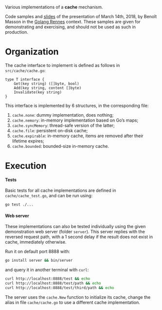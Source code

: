 Various implementations of a **cache** mechanism.

Code samples and [slides](slides.pdf) of the presentation of March 14th, 2018, by Benoît Masson in the [Golang Rennes](https://www.meetup.com/Golang-Rennes/events/248219655/) context.
These samples are given for demonstrating and exercising, and should not be used as such in production.

# Organization

The cache interface to implement is defined as follows in `src/cache/cache.go`:

```golang
type T interface {
	Get(key string) ([]byte, bool)
	Add(key string, content []byte)
	Invalidate(key string)
}
```

This interface is implemented by 6 structures, in the corresponding file:

1. `cache.none`: dummy implementation, does nothing;
1. `cache.nemory`: in-memory implementation based on Go’s maps;
1. `cache.syncMemory`: thread-safe version of the latter;
1. `cache.file`: persistent on-disk cache;
1. `cache.expirable`: in-memory cache, items are removed after their lifetime expires;
1. `cache.bounded`: bounded-size in-memory cache.

# Execution

#### Tests

Basic tests for all cache implementations are defined in `cache/cache_test.go`, and can be run using:

```sh
go test ./...
```

#### Web server

These implementations can also be tested individually using the given demonstration web server (folder `server`).
This server replies with the reversed request path, with a 1 second delay if the result does not exist in cache, immediately otherwise.

Run it on default port 8888 with:

```sh
go install server && bin/server
```

and query it in another terminal with `curl`:

```sh
curl http://localhost:8888/test && echo
curl http://localhost:8888/test/path && echo
curl http://localhost:8888/test/third/path && echo
```

The server uses the `cache.New` function to initialize its cache, change the alias in file `cache/cache.go` to use a different cache implementation.
